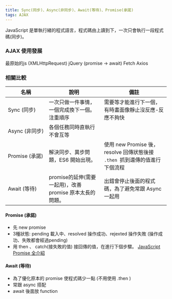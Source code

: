```yaml
---
title: Sync(同步)、Async(非同步)、Await(等待)、Promise(承諾)
tags: AJAX
---
```

<style>
tr td:nth-child(1){
    white-space:nowrap;
}
</style>

JavaScript 是單執行緒的程式語言，程式碼由上讀到下，一次只會執行一段程式碼(同步)。
<!--### Q: 好像只有 AJAX抓資料才會用到!?-->

### AJAX 使用發展

最原始的js (XMLHttpRequest) <i class="fa fa-arrow-right" aria-hidden="true"></i> jQuery (promise -> await) <i class="fa fa-arrow-right" aria-hidden="true"></i> Fetch <i class="fa fa-arrow-right" aria-hidden="true"></i> Axios
<!--more-->
### 相關比較

| 名稱             | 說明                                   | 備註                                                  |
|----------------|--------------------------------------|-----------------------------------------------------|
| Sync (同步)    | 一次只做一件事情，一個完成換下一個。注重順序               | 需要等才能進行下一個，有時畫面像靜止沒反應-反應不夠快                        |
| Async (非同步)  | 各個任務同時直執行不會互等                        |                                                     |
| Promise (承諾) | 解決同步、異步問題，ES6 開始出現。 | 使用 new Promise 後，resolve 回傳狀態後接 ```.then ```抓到還傳的值進行下個流程 |
| Await (等待)   | promise的延伸(需要一起用)，改善 promise 原本太長的問題。             | 出錯會停止後面的程式碼，為了避免常跟 Async 一起用                        |

#### Promise (承諾)
- 先 new promise
- 3種狀態: pending 載入中、resolved 操作成功、rejexted 操作失敗 (操作成功、失敗都會經過pending)
- 用 then 、 catch(接失敗的值) 接回傳的值，在進行下個步驟。
[JavaScript Promise 全介紹](https://wcc723.github.io/development/2020/02/16/all-new-promise/)

#### Await (等待)
- 為了優化原本的 promise 使程式碼少一點 (不用使用 .then )
- 常跟 async 搭配
- await 後面放 function